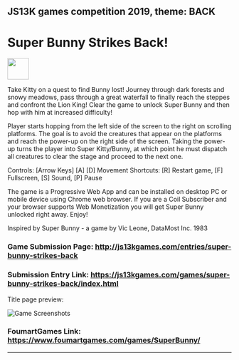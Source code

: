 ## JS13K games competition 2019, theme: BACK

# Super Bunny Strikes Back!

<img src="https://www.foumartgames.com/games/SuperBunny/icon.png" height="48" width="48">

Take Kitty on a quest to find Bunny lost! Journey through dark forests and snowy meadows, pass through a great waterfall to finally reach the steppes and confront the Lion King! Clear the game to unlock Super Bunny and then hop with him at increased difficulty!

Player starts hopping from the left side of the screen to the right on scrolling platforms. The goal is to avoid the creatures that appear on the platforms and reach the power-up on the right side of the screen. Taking the power-up turns the player into Super Kitty/Bunny, at which point he must dispatch all creatures to clear the stage and proceed to the next one.

Controls: [Arrow Keys] [A] [D] Movement
Shortcuts: [R] Restart game, [F] Fullscreen, [S] Sound, [P] Pause

The game is a Progressive Web App and can be installed on desktop PC or mobile device using Chrome web browser. If you are a Coil Subscriber and your browser supports Web Monetization you will get Super Bunny unlocked right away. Enjoy!

Inspired by Super Bunny - a game by Vic Leone, DataMost Inc. 1983


### Game Submission Page: http://js13kgames.com/entries/super-bunny-strikes-back
### Submission Entry Link: https://js13kgames.com/games/super-bunny-strikes-back/index.html

Title page preview:

![Game Screenshots](https://www.foumartgames.com/games/SuperBunny/title_screen_preview.gif)

### FoumartGames Link: https://www.foumartgames.com/games/SuperBunny/

---
